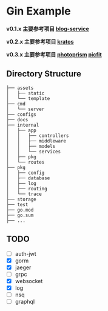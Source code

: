 # Gin Example



**v0.1.x 主要参考项目 [blog-service](https://github.com/go-programming-tour-book/blog-service)**

**v0.2.x 主要参考项目 [kratos](https://github.com/go-kratos/kratos)**

**v0.3.x 主要参考项目 [photoprism](https://github.com/photoprism/photoprism) [picfit](https://github.com/thoas/picfit)**



## Directory Structure

```text
├── assets
│   ├── static
│   └── template
├── cmd
│   └── server
├── configs
├── docs
├── internal
│   ├── app
│   │   ├── controllers
│   │   ├── middleware
│   │   ├── models
│   │   └── services
│   ├── pkg
│   └── routes
├── pkg
│   ├── config
│   ├── database
│   ├── log
│   ├── routing
│   └── trace 
├── storage
├── test
├── go.mod
├── go.sum
├── ...
```

## TODO

- [ ] auth-jwt
- [x] gorm
- [x] jaeger
- [ ] grpc
- [x] websocket
- [x] log
- [ ] nsq
- [ ] graphql
